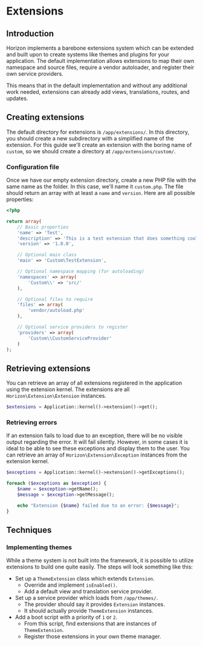 # Extensions

## Introduction

Horizon implements a barebone extensions system which can be extended and built upon to create systems like themes and
plugins for your application. The default implementation allows extensions to map their own namespace and source files,
require a vendor autoloader, and register their own service providers.

This means that in the default implementation and without any additional work needed, extensions can already add views,
translations, routes, and updates.

## Creating extensions

The default directory for extensions is `/app/extensions/`. In this directory, you should create a new subdirectory
with a simplified name of the extension. For this guide we'll create an extension with the boring name of `custom`, so
we should create a directory at `/app/extensions/custom/`.

### Configuration file

Once we have our empty extension directory, create a new PHP file with the same name as the folder. In this case, we'll
name it `custom.php`. The file should return an array with at least a `name` and `version`. Here are all possible
properties:

```php title="app/extensions/custom/custom.php"
<?php

return array(
    // Basic properties
    'name' => 'Test',
    'description' => 'This is a test extension that does something cool.',
    'version' => '1.0.0',

    // Optional main class
    'main' => 'Custom\TestExtension',

    // Optional namespace mapping (for autoloading)
    'namespaces' => array(
        'Custom\\' => 'src/'
    ),

    // Optional files to require
    'files' => array(
        'vendor/autoload.php'
    ),

    // Optional service providers to register
    'providers' => array(
        'Custom\\CustomServiceProvider'
    )
);
```

## Retrieving extensions

You can retrieve an array of all extensions registered in the application using the extension kernel. The extensions
are all `Horizon\Extension\Extension` instances.

```php
$extensions = Application::kernel()->extension()->get();
```

### Retrieving errors

If an extension fails to load due to an exception, there will be no visible output regarding the error. It will fail
silently. However, in some cases it is ideal to be able to see these exceptions and display them to the user. You can
retrieve an array of `Horizon\Extension\Exception` instances from the extension kernel.

```php
$exceptions = Application::kernel()->extension()->getExceptions();

foreach ($exceptions as $exception) {
    $name = $exception->getName();
    $message = $exception->getMessage();

    echo "Extension {$name} failed due to an error: {$message}";
}
```

## Techniques

### Implementing themes

While a theme system is not built into the framework, it is possible to utilize extensions to build one quite easily.
The steps will look something like this:

- Set up a `ThemeExtension` class which extends `Extension`.
  - Override and implement `isEnabled()`.
  - Add a default view and translation service provider.
- Set up a service provider which loads from `/app/themes/`.
  - The provider should say it provides `Extension` instances.
  - It should actually provide `ThemeExtension` instances.
- Add a boot script with a priority of `1` or `2`.
  - From this script, find extensions that are instances of `ThemeExtension`.
  - Register those extensions in your own theme manager.
